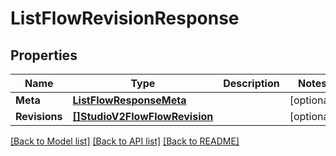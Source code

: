 # ListFlowRevisionResponse

## Properties

Name | Type | Description | Notes
------------ | ------------- | ------------- | -------------
**Meta** | [**ListFlowResponseMeta**](ListFlowResponseMeta.md) |  |[optional] 
**Revisions** | [**[]StudioV2FlowFlowRevision**](StudioV2FlowFlowRevision.md) |  |[optional] 

[[Back to Model list]](../README.md#documentation-for-models) [[Back to API list]](../README.md#documentation-for-api-endpoints) [[Back to README]](../README.md)


